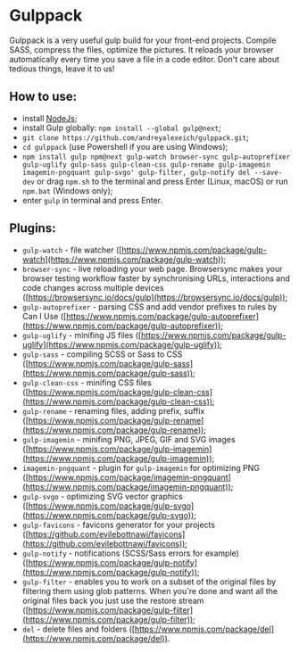 # Gulppack

Gulppack is a very useful gulp build for your front-end projects. Compile SASS, compress the files, optimize the pictures. It reloads your browser automatically every time you save a file in a code editor. Don't care about tedious things, leave it to us!

## How to use:
* install [NodeJs](https://nodejs.org/en/);
* install Gulp globally: ```npm install --global gulp@next```;
* ```git clone https://github.com/andreyalexeich/gulppack.git```;
* ```cd gulppack``` (use Powershell if you are using Windows);
* ```npm install gulp npm@next gulp-watch browser-sync gulp-autoprefixer gulp-uglify gulp-sass gulp-clean-css gulp-rename gulp-imagemin imagemin-pngquant gulp-svgo' gulp-filter, gulp-notify del --save-dev``` or drag ```npm.sh``` to the terminal and press Enter (Linux, macOS) or run ```npm.bat``` (Windows only);
* enter ```gulp``` in terminal and press Enter.

## Plugins:
* ```gulp-watch``` - file watcher ([https://www.npmjs.com/package/gulp-watch](https://www.npmjs.com/package/gulp-watch));
* ```browser-sync``` - live reloading your web page. Browsersync makes your browser testing workflow faster by synchronising URLs, interactions and code changes across multiple devices ([https://browsersync.io/docs/gulp](https://browsersync.io/docs/gulp));
* ```gulp-autoprefixer``` - parsing CSS and add vendor prefixes to rules by Can I Use ([https://www.npmjs.com/package/gulp-autoprefixer](https://www.npmjs.com/package/gulp-autoprefixer));
* ```gulp-uglify``` - minifing JS files ([https://www.npmjs.com/package/gulp-uglify](https://www.npmjs.com/package/gulp-uglify));
* ```gulp-sass``` - compiling SCSS or Sass to CSS ([https://www.npmjs.com/package/gulp-sass](https://www.npmjs.com/package/gulp-sass));
* ```gulp-clean-css``` - minifing CSS files ([https://www.npmjs.com/package/gulp-clean-css](https://www.npmjs.com/package/gulp-clean-css));
* ```gulp-rename``` - renaming files, adding prefix, suffix ([https://www.npmjs.com/package/gulp-rename](https://www.npmjs.com/package/gulp-rename));
* ```gulp-imagemin``` - minifing PNG, JPEG, GIF and SVG images ([https://www.npmjs.com/package/gulp-imagemin](https://www.npmjs.com/package/gulp-imagemin));
* ```imagemin-pngquant``` - plugin for ```gulp-imagemin``` for optimizing PNG ([https://www.npmjs.com/package/imagemin-pngquant](https://www.npmjs.com/package/imagemin-pngquant));
* ```gulp-svgo``` - optimizing SVG vector graphics ([https://www.npmjs.com/package/gulp-svgo](https://www.npmjs.com/package/gulp-svgo));
* ```gulp-favicons``` - favicons generator for your projects ([https://github.com/evilebottnawi/favicons](https://github.com/evilebottnawi/favicons));
* ```gulp-notify``` - notifications (SCSS/Sass errors for example) ([https://www.npmjs.com/package/gulp-notify](https://www.npmjs.com/package/gulp-notify));
* ```gulp-filter``` - enables you to work on a subset of the original files by filtering them using glob patterns. When you're done and want all the original files back you just use the restore stream ([https://www.npmjs.com/package/gulp-filter](https://www.npmjs.com/package/gulp-filter));
* ```del``` - delete files and folders ([https://www.npmjs.com/package/del](https://www.npmjs.com/package/del)).
